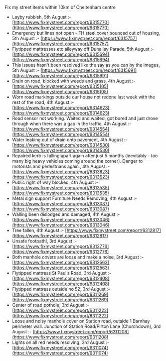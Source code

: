 Fix my street items within 10km of Cheltenham centre

<!-- fix_marker starts -->

- Layby rubbish, 5th August :- [https://www.fixmystreet.com/report/6315770](https://www.fixmystreet.com/report/6315770)
- Emergency but lines not open - FH steel cover bounced out of housing, 5th August :- [https://www.fixmystreet.com/report/6315757](https://www.fixmystreet.com/report/6315757)
- Flytipped mattresses etc alleyway off Dunalley Parade, 5th August :- [https://www.fixmystreet.com/report/6315694](https://www.fixmystreet.com/report/6315694)
- This issues hasn't been resolved like the say as you can by the images, 5th August :- [https://www.fixmystreet.com/report/6315691](https://www.fixmystreet.com/report/6315691)
- Drain on road, blocked with weeds and grass, 4th August :- [https://www.fixmystreet.com/report/6315105](https://www.fixmystreet.com/report/6315105)
- Worn road markings outside our house not redone last week with the rest of the road, 4th August :- [https://www.fixmystreet.com/report/6314623](https://www.fixmystreet.com/report/6314623)
- Road sensor not working. Waited and waited, got bored and just drove through when there was a gap in the traffic, 4th August :- [https://www.fixmystreet.com/report/6314554](https://www.fixmystreet.com/report/6314554)
- Water leaking out of drain onto pavement, 4th August :- [https://www.fixmystreet.com/report/6314530](https://www.fixmystreet.com/report/6314530)
- Repaired kerb is falling apart again after just 5 months (inevitably - too many big heavy vehicles coming around the corner). Danger to motorists and pedestrians again., 4th August :- [https://www.fixmystreet.com/report/6313623](https://www.fixmystreet.com/report/6313623)
- Public right of way blocked, 4th August :- [https://www.fixmystreet.com/report/6313535](https://www.fixmystreet.com/report/6313535)
- Metal sign support Furniture Needs Removing, 4th August :- [https://www.fixmystreet.com/report/6313087](https://www.fixmystreet.com/report/6313087)
- Walling been dislodged and damaged, 4th August :- [https://www.fixmystreet.com/report/6313046](https://www.fixmystreet.com/report/6313046)
- Tree fallen, 4th August :- [https://www.fixmystreet.com/report/6312817](https://www.fixmystreet.com/report/6312817)
- Unsafe footpath!, 3rd August :- [https://www.fixmystreet.com/report/6312776](https://www.fixmystreet.com/report/6312776)
- Both manhole covers are loose and make a noise, 3rd August :- [https://www.fixmystreet.com/report/6312563](https://www.fixmystreet.com/report/6312563)
- Flytipped mattress St Paul’s Road, 3rd August :- [https://www.fixmystreet.com/report/6312408](https://www.fixmystreet.com/report/6312408)
- Flytipped mattress outside no 52, 3rd August :- [https://www.fixmystreet.com/report/6311269](https://www.fixmystreet.com/report/6311269)
- Center of road pothole, 3rd August :- [https://www.fixmystreet.com/report/6311222](https://www.fixmystreet.com/report/6311222)
- Loose and noisy manhole cover on Station road, outside 1 Barnhay perimeter wall. Junction of Station Road/Pirton Lane (Churchdown), 3rd August :- [https://www.fixmystreet.com/report/6311208](https://www.fixmystreet.com/report/6311208)
- Lights on all red needs resolving, 3rd August :- [https://www.fixmystreet.com/report/6311074](https://www.fixmystreet.com/report/6311074)

<!-- fix_marker ends -->